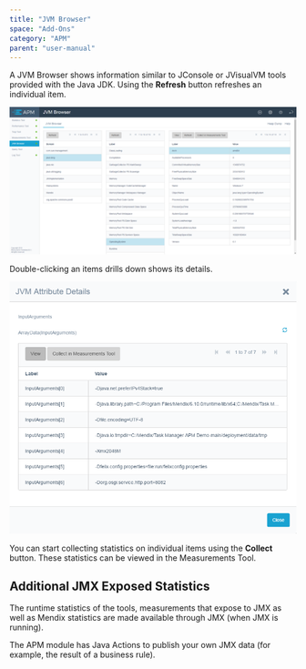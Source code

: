 ```yaml
---
title: "JVM Browser"
space: "Add-Ons"
category: "APM"
parent: "user-manual"
---
```

A JVM Browser shows information similar to JConsole or JVisualVM tools provided with the Java JDK. Using the **Refresh** button refreshes an individual item.

![](attachments/JVM_Browser/Overview.png)                

Double-clicking an items drills down shows its details.

![](attachments/JVM_Browser/Details.png)

You can start collecting statistics on individual items using the **Collect** button. These statistics can be viewed in the Measurements Tool.

## Additional JMX Exposed Statistics

The runtime statistics of the tools, measurements that expose to JMX as well as Mendix statistics 
are made available through JMX (when JMX is running).

The APM module has Java Actions to publish your own JMX data (for example, the result of a business rule).

